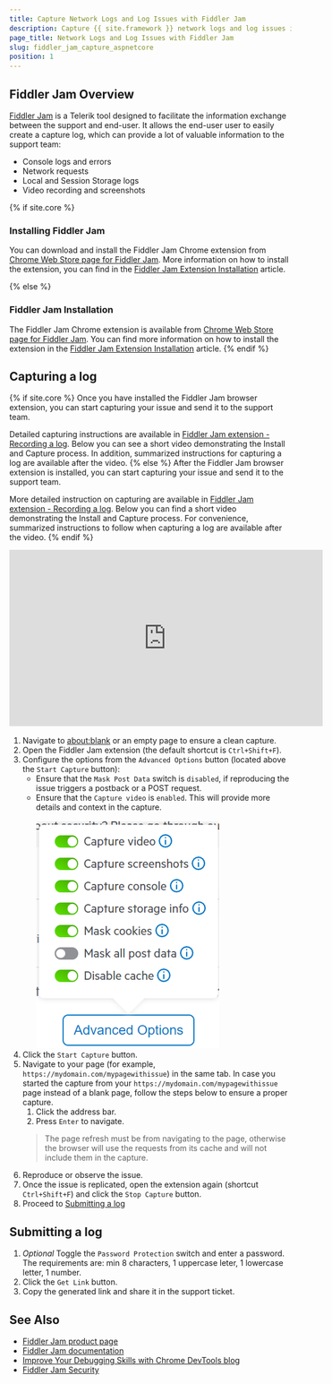 ```yaml
---
title: Capture Network Logs and Log Issues with Fiddler Jam
description: Capture {{ site.framework }} network logs and log issues in the browser with Telerik Fiddler Jam extension tool.
page_title: Network Logs and Log Issues with Fiddler Jam
slug: fiddler_jam_capture_aspnetcore
position: 1
---
```


## Fiddler Jam Overview

[Fiddler Jam](https://www.telerik.com/fiddler-jam) is a Telerik tool designed to facilitate the information exchange between the support and end-user. It allows the end-user user to easily create a capture log, which can provide a lot of valuable information to the support team:
* Console logs and errors
* Network requests
* Local and Session Storage logs
* Video recording and screenshots

{% if site.core %}
### Installing Fiddler Jam

You can download and install the Fiddler Jam Chrome extension from [Chrome Web Store page for Fiddler Jam](https://chrome.google.com/webstore/detail/fiddler-jam/fnkjlegmkbicdodlheligomlfbdblpfj). More information on how to install the extension, you can find in the [Fiddler Jam Extension Installation](https://docs.telerik.com/fiddler-jam/extension/installation) article. 

{% else %}
### Fiddler Jam Installation

The Fiddler Jam Chrome extension is available from [Chrome Web Store page for Fiddler Jam](https://chrome.google.com/webstore/detail/fiddler-jam/fnkjlegmkbicdodlheligomlfbdblpfj). You can find more information on how to install the extension in the [Fiddler Jam Extension Installation](https://docs.telerik.com/fiddler-jam/extension/installation) article. 
{% endif %}

## Capturing a log

{% if site.core %}
Once you have installed the Fiddler Jam browser extension, you can start capturing your issue and send it to the support team. 

Detailed capturing instructions are available in [Fiddler Jam extension - Recording a log](https://docs.telerik.com/fiddler-jam/extension/recording-a-log). Below you can see a short video demonstrating the Install and Capture process. In addition, summarized instructions for capturing a log are available after the video.
{% else %}
After the Fiddler Jam browser extension is installed, you can start capturing your issue and send it to the support team. 

More detailed instruction on capturing are available in [Fiddler Jam extension - Recording a log](https://docs.telerik.com/fiddler-jam/extension/recording-a-log). Below you can find a short video demonstrating the Install and Capture process. For convenience, summarized instructions to follow when capturing a log are available after the video.
{% endif %}


<iframe width="560" height="315" src="https://www.youtube.com/embed/AegKWavRSv0" title="YouTube video player" frameborder="0" allow="accelerometer; autoplay; clipboard-write; encrypted-media; gyroscope; picture-in-picture" allowfullscreen></iframe>


1. Navigate to <a href="about:blank" target="_blank">about:blank</a> or an empty page to ensure a clean capture.
2. Open the Fiddler Jam extension (the default shortcut is `Ctrl+Shift+F`).
3. Configure the options from the `Advanced Options` button (located above the `Start Capture` button):
   * Ensure that the `Mask Post Data` switch is `disabled`, if reproducing the issue triggers a postback or a POST request.
   * Ensure that the `Capture video` is `enabled`. This will provide more details and context in the capture.
        <br /> <br />![{{ site.product_short }} Fiddler Jam Settings](images/fiddler-jam-capture-settings.png)
4. Click the `Start Capture` button.
5. Navigate to your page (for example, `https://mydomain.com/mypagewithissue`) in the same tab. In case you started the capture from your `https://mydomain.com/mypagewithissue` page instead of a blank page, follow the steps below to ensure a proper capture.
   1. Click the address bar.
   2. Press `Enter` to navigate.
    > The page refresh must be from navigating to the page, otherwise the browser will use the requests from its cache and will not include them in the capture.
6. Reproduce or observe the issue.
7. Once the issue is replicated, open the extension again (shortcut `Ctrl+Shift+F`) and click the `Stop Capture` button.
8. Proceed to [Submitting a log](#submitting-a-log)

## Submitting a log

1. *Optional* Toggle the `Password Protection` switch and enter a password. The requirements are: min 8 characters, 1 uppercase leter, 1 lowercase letter, 1 number.
1. Click the `Get Link` button.
1. Copy the generated link and share it in the support ticket.


## See Also

* [Fiddler Jam product page](https://www.telerik.com/fiddler-jam)
* [Fiddler Jam documentation](https://docs.telerik.com/fiddler-jam/introduction)
* [Improve Your Debugging Skills with Chrome DevTools blog](https://www.telerik.com/blogs/improve-your-debugging-skills-with-chrome-devtools)
* [Fiddler Jam Security](https://docs.telerik.com/fiddler-jam/security)
